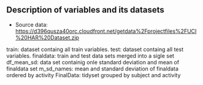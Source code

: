 ## Description of variables and its datasets

- Source data: https://d396qusza40orc.cloudfront.net/getdata%2Fprojectfiles%2FUCI%20HAR%20Dataset.zip

train: dataset containg all train variables.
test: dataset containg all test variables.
finaldata: train and test data sets merged into a sigle set
df_mean_sd: data set containig onle standard deviation and mean of finaldata set
m_sd_names: mean and standard deviation of finaldata ordered by activity
FinalData: tidyset grouped by subject and activity




